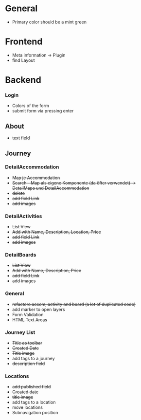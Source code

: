 # General
- Primary color should be a mint green

# Frontend
- Meta information -> Plugin
- find Layout

# Backend
### Login
- Colors of the form
- submit form via pressing enter

## About
- text field

## Journey 
### DetailAccommodation
- ~~Map je Accommodation~~ 
- ~~Search - Map als eigene Komponente (da öfter verwendet) -> DetailMaps und DetailAccommodation~~
- ~~delete~~
- ~~add field Link~~
- ~~add images~~

### DetailActivities
- ~~List View~~
- ~~Add with Name, Description, Location, Price~~
- ~~add field Link~~
- ~~add images~~

### DetailBoards
- ~~List View~~
- ~~Add with Name, Description, Price~~
- ~~add field Link~~
- ~~add images~~

### General
- ~~refactore accom, activity and board (a lot of duplicated code)~~
- add marker to open layers
- Form Validation
- ~~HTML Text Areas~~

### Journey List 
- ~~Title as toolbar~~
- ~~Created Date~~
- ~~Title image~~
- add tags to a journey
- ~~description field~~

### Locations
- ~~add published field~~
- ~~Created date~~ 
- ~~title image~~
- add tags to a location
- move locations
- Subnavigation position




